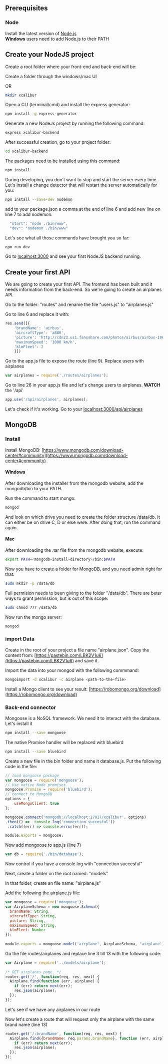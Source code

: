 ## Prerequisites
### Node
Install the latest version of [Node.js](https://nodejs.org/en/download/current/)
<br /> <strong>Windows</strong> users need to add Node.js to their PATH

## Create your NodeJS project
Create a root folder where your front-end and back-end will be:

Create a folder through the windows/mac UI

OR
```sh 
mkdir xcalibur 
```

Open a CLI (terminal/cmd) and install the express generator:

```sh
npm install -g express-generator
```

Generate a new NodeJs project by running the following command:

```sh
express xcalibur-backend
```

After successful creation, go to your project folder:

```sh
cd xcalibur-backend
```

The packages need to be installed using this command:

```sh
npm install
```

During developing, you don't want to stop and start the server every time. Let's install a change detector that will restart the server automatically for you:

```sh
npm install --save-dev nodemon
```

add to your package.json a comma at the end of line 6 and add new line on line 7 to add nodemon:

```javascript
  "start": "node ./bin/www",
  "dev": "nodemon ./bin/www"
```

Let's see what all those commands have brought you so far:
```sh
npm run dev
```

Go to [localhost:3000](localhost:3000) and see your first NodeJS backend running.

## Create your first API
We are going to create your first API. The frontend has been built and it needs information from the back-end. So we're going to create an airplanes API. 

Go to the folder: "routes" and rename the file "users.js" to "airplanes.js"

Go to line 6 and replace it with:

```javascript
res.send([{
    'brandName': 'airbus',
    'aircraftType': 'a880',
    'picture': 'http://cdn23.us1.fansshare.com/photos/airbus/airbus-196181019.jpg',
    'maximumSpeed': '1000 km/h',
    'klmFleet': 2
    }])
```

Go to the app.js file to expose the route (line 9). Replace users with airplanes

```javascript
var airplanes = require('./routes/airplanes');
```

Go to line 26 in your app.js file and let's change users to airplanes. <strong>WATCH</strong> the '/api'

```javascript
app.use('/api/airplanes', airplanes);
```

Let's check if it's working. Go to your [localhost:3000/api/airplanes](localhost:3000/api/airplanes)

## MongoDB

### Install

Install MongoDB: [https://www.mongodb.com/download-center#community](https://www.mongodb.com/download-center#community)

#### Windows
After downloading the installer from the mongodb website, add the mongodb/bin to your PATH. 

Run the command to start mongo:

```sh
mongod
```

And look on which drive you need to create the folder structure /data/db. It can either be on drive C, D or else were. After doing that, run the command again.

#### Mac
After downloading the .tar file from the mongodb website, execute:

```sh
export PATH=<mongodb-install-directory>/bin:$PATH
```

Now you have to create a folder for MongoDB, and you need admin right for that:

```sh
sudo mkdir -p /data/db
```

Full permision needs to been giving to the folder "/data/db". There are beter ways to grant permission, but is out of this scope:

```sh
sudo chmod 777 /data/db
```

Now run the mongo server:

```sh
mongod
```

### import Data
Create in the root of your project a file name "airplane.json". Copy the content from: [https://pastebin.com/LBK2V1u6](https://pastebin.com/LBK2V1u6) and save it.

Import the data into your mongod with the following commmand:
 
```sh
mongoimport -d xcalibur -c airplane <path-to-the-file>
```

Install a Mongo client to see your result: [https://robomongo.org/download](https://robomongo.org/download)

### Back-end connector

Mongoose is a NoSQL framework. We need it to interact with the database. Let's install it

```sh
npm install --save mongoose
```

The native Promise handler will be replaced with bluebird
```sh
npm install --save bluebird
```

Create a new file in the bin folder and name it database.js. Put the following code in the file:

```javascript
// load mongoose package
var mongoose = require('mongoose');
// Use native Node promises
mongoose.Promise = require('bluebird');
// connect to MongoDB
options = {
	useMongoClient: true
};

mongoose.connect('mongodb://localhost:27017/xcalibur', options)
.then(() =>  console.log('connection succesful'))
 .catch((err) => console.error(err));

module.exports = mongoose;

```

Now add mongoose to app.js (line 7)
```javascript
var db = require('./bin/database');
```

Now control if you have a console log with "connection succesful"

Next, create a folder on the root named: "models"

In that folder, create an file name: "airplane.js"

Add the following the airplane.js file:

```javascript
var mongoose = require('mongoose');
var AirplaneSchema = new mongoose.Schema({
  brandName: String,
  aircraftType: String,
  picture: String,
  maximumSpeed: String,
  klmFleet: Number
});
 
module.exports = mongoose.model('airplane', AirplaneSchema, 'airplane');
```

Go the file routes/airplanes and replace line 3 till 13 with the following code:

```javascript
var Airplane = require('../models/airplane');
 
/* GET airplanes page. */
router.get('/', function(req, res, next) {
  Airplane.find(function (err, airplane) {
    if (err) return next(err);
    res.json(airplane);
  });
});
```

Let's see if we have any airplanes in our route

Now let's create a route that will request only the airplane with the same brand name (line 13)

```javascript
router.get('/:brandName', function(req, res, next) {
  Airplane.find({brandName: req.params.brandName}, function (err, airplane) {
    if (err) return next(err);
    res.json(airplane);
  });
});
```

